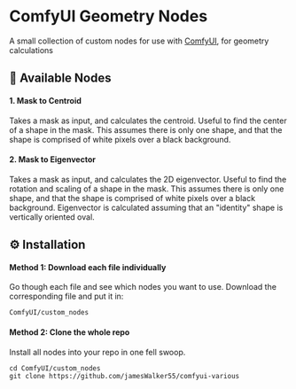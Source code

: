 # ComfyUI Geometry Nodes

A small collection of custom nodes for use with [ComfyUI](https://github.com/comfyanonymous/ComfyUI), for geometry calculations

## 🔌 Available Nodes

#### 1. Mask to Centroid

Takes a mask as input, and calculates the centroid.
Useful to find the center of a shape in the mask.
This assumes there is only one shape, and that the shape is comprised of white pixels over a black background.

#### 2. Mask to Eigenvector

Takes a mask as input, and calculates the 2D eigenvector.
Useful to find the rotation and scaling of a shape in the mask.
This assumes there is only one shape, and that the shape is comprised of white pixels over a black background.
Eigenvector is calculated assuming that an "identity" shape is vertically oriented oval.

## ⚙️ Installation

#### Method 1: Download each file individually

Go though each file and see which nodes you want to use. Download the corresponding file and put it in:

```
ComfyUI/custom_nodes
```

#### Method 2: Clone the whole repo

Install all nodes into your repo in one fell swoop.

```
cd ComfyUI/custom_nodes
git clone https://github.com/jamesWalker55/comfyui-various
```
